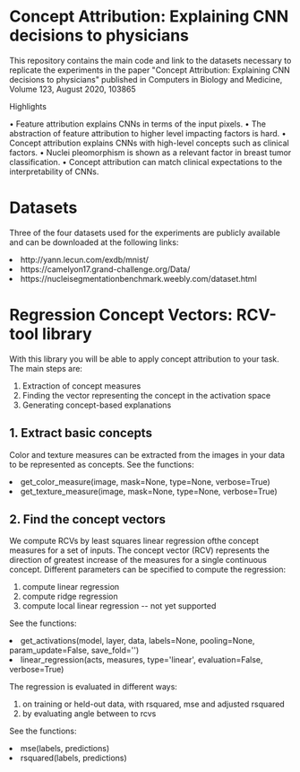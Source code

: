 # Concept Attribution: Explaining CNN decisions to physicians
This repository contains the main code and link to the datasets necessary to replicate the experiments in the paper "Concept Attribution: Explaining CNN decisions to physicians" published in Computers in Biology and Medicine, Volume 123, August 2020, 103865

Highlights

• Feature attribution explains CNNs in terms of the input pixels.
• The abstraction of feature attribution to higher level impacting factors is hard.
• Concept attribution explains CNNs with high-level concepts such as clinical factors.
• Nuclei pleomorphism is shown as a relevant factor in breast tumor classification.
• Concept attribution can match clinical expectations to the interpretability of CNNs.

# Datasets
Three of the four datasets used for the experiments are publicly available and can be downloaded at the following links:
<li>http://yann.lecun.com/exdb/mnist/
<li>https://camelyon17.grand-challenge.org/Data/
<li>https://nucleisegmentationbenchmark.weebly.com/dataset.html
  
# Regression Concept Vectors: RCV-tool library  
With this library you will be able to apply concept attribution to your task. 
The main steps are:
1. Extraction of concept measures
2. Finding the vector representing the concept in the activation space
3. Generating concept-based explanations

## 1. Extract basic concepts
Color and texture measures can be extracted from the images in your data to be represented as concepts. 
See the functions:
<li> get_color_measure(image, mask=None, type=None, verbose=True) 
<li> get_texture_measure(image, mask=None, type=None, verbose=True) 

## 2. Find the concept vectors
We compute RCVs by least squares linear regression ofthe concept measures for a set of inputs. The concept vector (RCV) represents the direction of greatest increase of the measures for a single continuous concept. Different parameters can be specified to compute the regression:  
 1. compute linear regression  
 2. compute ridge regression
 3. compute local linear regression -- not yet supported
 
 See the functions:
 <li> get_activations(model, layer, data, labels=None, pooling=None, param_update=False, save_fold='')
 <li> linear_regression(acts, measures, type='linear', evaluation=False, verbose=True)
 
 The regression is evaluated in different ways: 
  1. on training or held-out data, with rsquared, mse and adjusted rsquared
  2. by evaluating angle between to rcvs
  
 See the functions:
 <li> mse(labels, predictions)
 <li> rsquared(labels, predictions)

